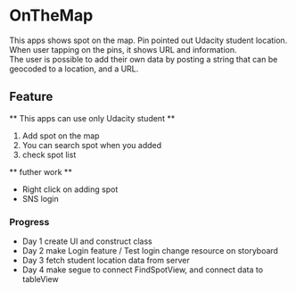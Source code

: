 # OnTheMap

This apps shows spot on the map. Pin pointed out Udacity student location.</br>
When user tapping on the pins, it shows URL and information.</br>
The user is possible to add their own data by posting a string that can be geocoded to a location, and a URL.

## Feature
** This apps can use only Udacity student **
1) Add spot on the map
2) You can search spot when you added
3) check spot list 

** futher work **
- Right click on adding spot
- SNS login


### Progress

- Day 1
   create UI and construct class
- Day 2
  make Login feature / Test login 
  change resource on storyboard
- Day 3
  fetch student location data from server 
- Day 4
  make segue to connect FindSpotView, and connect data to tableView
            
